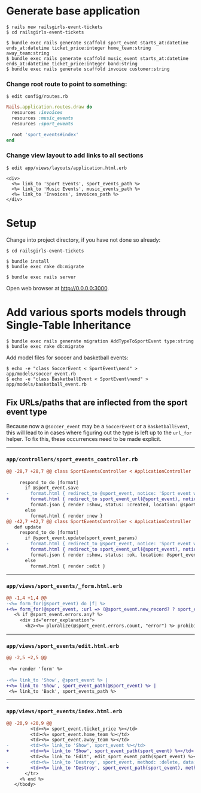 # Generate base application

```
$ rails new railsgirls-event-tickets
$ cd railsgirls-event-tickets
```

```
$ bundle exec rails generate scaffold sport_event starts_at:datetime ends_at:datetime ticket_price:integer home_team:string away_team:string
$ bundle exec rails generate scaffold music_event starts_at:datetime ends_at:datetime ticket_price:integer band:string
$ bundle exec rails generate scaffold invoice customer:string
```

### Change root route to point to something:

```
$ edit config/routes.rb
```

```ruby
Rails.application.routes.draw do
  resources :invoices
  resources :music_events
  resources :sport_events

  root 'sport_events#index'
end
```

### Change view layout to add links to all sections

```
$ edit app/views/layouts/application.html.erb
```

```erb
<div>
  <%= link_to 'Sport Events', sport_events_path %>
  <%= link_to 'Music Events', music_events_path %>
  <%= link_to 'Invoices', invoices_path %>
</div>
```

# Setup

Change into project directory, if you have not done so already:

```
$ cd railsgirls-event-tickets
```

```
$ bundle install
$ bundle exec rake db:migrate
```

```
$ bundle exec rails server
```

Open web browser at http://0.0.0.0:3000.

# Add various sports models through Single-Table Inheritance

```
$ bundle exec rails generate migration AddTypeToSportEvent type:string
$ bundle exec rake db:migrate
```

Add model files for soccer and basketball events:

```
$ echo -e "class SoccerEvent < SportEvent\nend" > app/models/soccer_event.rb
$ echo -e "class BasketballEvent < SportEvent\nend" > app/models/basketball_event.rb
```

## Fix URLs/paths that are inflected from the sport event type

Because now a `@soccer_event` may be a `SoccerEvent` or a `BasketballEvent`, this will lead to in
cases where figuring out the type is left up to the `url_for` helper. To fix this, these occurrences
need to be made explicit.

----

### `app/controllers/sport_events_controller.rb`

```diff
@@ -28,7 +28,7 @@ class SportEventsController < ApplicationController
 
     respond_to do |format|
       if @sport_event.save
-        format.html { redirect_to @sport_event, notice: 'Sport event was successfully created.' }
+        format.html { redirect_to sport_event_url(@sport_event), notice: 'Sport event was successfully created.' }
         format.json { render :show, status: :created, location: @sport_event }
       else
         format.html { render :new }
@@ -42,7 +42,7 @@ class SportEventsController < ApplicationController
   def update
     respond_to do |format|
       if @sport_event.update(sport_event_params)
-        format.html { redirect_to @sport_event, notice: 'Sport event was successfully updated.' }
+        format.html { redirect_to sport_event_url(@sport_event), notice: 'Sport event was successfully updated.' }
         format.json { render :show, status: :ok, location: @sport_event }
       else
         format.html { render :edit }
```

----

### `app/views/sport_events/_form.html.erb`

```diff
@@ -1,4 +1,4 @@
-<%= form_for(@sport_event) do |f| %>
+<%= form_for(@sport_event, :url => (@sport_event.new_record? ? sport_events_url : sport_event_url(@sport_event) )) do |f| %>
   <% if @sport_event.errors.any? %>
     <div id="error_explanation">
       <h2><%= pluralize(@sport_event.errors.count, "error") %> prohibited this sport_event from being saved:</h2>
```

----

### `app/views/sport_events/edit.html.erb`

```diff
@@ -2,5 +2,5 @@
 
 <%= render 'form' %>
 
-<%= link_to 'Show', @sport_event %> |
+<%= link_to 'Show', sport_event_path(@sport_event) %> |
 <%= link_to 'Back', sport_events_path %>
```

----

### `app/views/sport_events/index.html.erb`

```diff
@@ -20,9 +20,9 @@
         <td><%= sport_event.ticket_price %></td>
         <td><%= sport_event.home_team %></td>
         <td><%= sport_event.away_team %></td>
-        <td><%= link_to 'Show', sport_event %></td>
+        <td><%= link_to 'Show', sport_event_path(sport_event) %></td>
         <td><%= link_to 'Edit', edit_sport_event_path(sport_event) %></td>
-        <td><%= link_to 'Destroy', sport_event, method: :delete, data: { confirm: 'Are you sure?' } %></td>
+        <td><%= link_to 'Destroy', sport_event_path(sport_event), method: :delete, data: { confirm: 'Are you sure?' } %></td>
       </tr>
     <% end %>
   </tbody>
```
